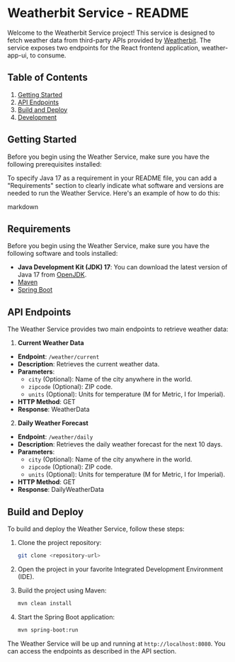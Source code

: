 # Weatherbit Service - README

Welcome to the Weatherbit Service project! This service is designed to fetch weather data from third-party APIs provided by [Weatherbit](https://www.weatherbit.io/api/swaggerui/weather-api-v2). The service exposes two endpoints for the React frontend application, weather-app-ui, to consume.

## Table of Contents

1. [Getting Started](#getting-started)
2. [API Endpoints](#api-endpoints)
3. [Build and Deploy](#build-and-deploy)
4. [Development](#development)

## Getting Started

Before you begin using the Weather Service, make sure you have the following prerequisites installed:

To specify Java 17 as a requirement in your README file, you can add a "Requirements" section to clearly indicate what software and versions are needed to run the Weather Service. Here's an example of how to do this:

markdown

## Requirements

Before you begin using the Weather Service, make sure you have the following software and tools installed:

- **Java Development Kit (JDK) 17**: You can download the latest version of Java 17 from [OpenJDK](https://adoptium.net/releases.html?variant=openjdk17&jvmVariant=hotspot).
- [Maven](https://maven.apache.org/download.cgi)
- [Spring Boot](https://spring.io/projects/spring-boot)

## API Endpoints

The Weather Service provides two main endpoints to retrieve weather data:

1. **Current Weather Data**

  - **Endpoint**: `/weather/current`
  - **Description**: Retrieves the current weather data.
  - **Parameters**:
    - `city` (Optional): Name of the city anywhere in the world.
    - `zipcode` (Optional): ZIP code.
    - `units` (Optional): Units for temperature (M for Metric, I for Imperial).
  - **HTTP Method**: GET
  - **Response**: WeatherData

2. **Daily Weather Forecast**

  - **Endpoint**: `/weather/daily`
  - **Description**: Retrieves the daily weather forecast for the next 10 days.
  - **Parameters**:
    - `city` (Optional): Name of the city anywhere in the world.
    - `zipcode` (Optional): ZIP code.
    - `units` (Optional): Units for temperature (M for Metric, I for Imperial).
  - **HTTP Method**: GET
  - **Response**: DailyWeatherData

## Build and Deploy

To build and deploy the Weather Service, follow these steps:

1. Clone the project repository:
   ```bash
   git clone <repository-url>
   ```

2. Open the project in your favorite Integrated Development Environment (IDE).

3. Build the project using Maven:
   ```bash
   mvn clean install
   ```

4. Start the Spring Boot application:
   ```bash
   mvn spring-boot:run
   ```

The Weather Service will be up and running at `http://localhost:8080`. You can access the endpoints as described in the API section.
